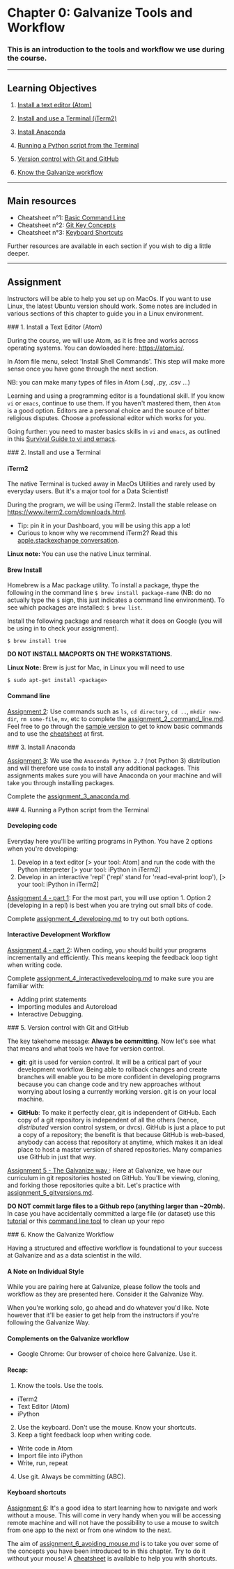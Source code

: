 # Chapter 0:  Galvanize Tools and Workflow

### This is an introduction to the tools and workflow we use during the course.

___________________________________

## Learning Objectives

1. [Install a text editor (Atom)](#text_editor)

2. [Install and use a Terminal (iTerm2)](#terminal)

3. [Install Anaconda](#anaconda)

4. [Running a Python script from the Terminal](#developing)

5. [Version control with Git and GitHub](#git)

6. [Know the Galvanize workflow](#workflow)

___________________________________

## Main resources

  - Cheatsheet n°1: [Basic Command Line](resources/command_line_basics.md)
  - Cheatsheet n°2: [Git Key Concepts](resources/git_keyconcepts.md)
  - Cheatsheet n°3: [Keyboard Shortcuts](resources/keyboard_shortcuts.md)

Further resources are available in each section if you wish to dig a little deeper.

___________________________________

## Assignment

Instructors will be able to help you set up on MacOs. If you want to use Linux, the latest Ubuntu version should work. Some notes are included in various sections of this chapter to guide you in a Linux environment.

<a name="text_editor">
### 1. Install a Text Editor (Atom)
</a>

During the course, we will use Atom, as it is free and works across operating systems. You can dowloaded here: https://atom.io/.

In Atom file menu, select 'Install Shell Commands'. This step will make more sense once you have gone through the next section.

NB: you can make many types of files in Atom (.sql, .py, .csv ...)

Learning and using a programming editor is a foundational skill.  If you know `vi` or `emacs`, continue to use them.  If you haven't mastered them, then `Atom` is a good option.  Editors are a personal choice and the source of bitter religious disputes.  Choose a professional editor which works for you.

Going further: you need to master basics skills in `vi` and `emacs`, as outlined in this [Survival Guide to vi and emacs](resources/vi_emacs_survival_kit.md).

<a name="terminal">
### 2. Install and use a Terminal
</a>

#### iTerm2
The native Terminal is tucked away in MacOs Utilities and rarely used by everyday users. But it's a major tool for a Data Scientist!

During the program, we will be using iTerm2. Install the stable release on https://www.iterm2.com/downloads.html.
- Tip: pin it in your Dashboard, you will be using this app a lot!
- Curious to know why we recommend iTerm2? Read this [apple.stackexchange conversation](http://apple.stackexchange.com/questions/25143/what-is-the-difference-between-iterm2-and-terminal).

**Linux note:** You can use the native Linux terminal.

#### Brew Install

Homebrew is a Mac package utility. To install a package, thype the following in the command line `$ brew install package-name` (NB: do no actually type the `$` sign, this just indicates a command line environment). To see which packages are installed: `$ brew list`.

Install the following package and research what it does on Google (you will be using in to check your assignment).

  ```
  $ brew install tree
  ```

**DO NOT INSTALL MACPORTS ON THE WORKSTATIONS.**

**Linux Note:** Brew is just for Mac, in Linux you will need to use

  ```
  $ sudo apt-get install <package>
  ```

#### Command line
[Assignment 2](assignments/assignment_2_command_line.md): Use commands such as `ls`, `cd directory`, `cd ..`, `mkdir new-dir`, `rm some-file`, `mv`, etc to complete the [assignment_2_command_line.md](assignments/assignment_2_command_line.md). Feel free to go through the [sample version](assignments/assignment_2_command_line_sample.md) to get to know basic commands and to use the [cheatsheet](resources/command_line_basics.md) at first.


<a name="anaconda">
### 3. Install Anaconda
</a>

[Assignment 3](assignments/assignment_3_anaconda.md): We use the `Anaconda Python 2.7` (not Python 3) distribution and will therefore use `conda` to install any additional packages. This assignments makes sure you will have Anaconda on your machine and will take you through installing packages.

Complete the [assignment_3_anaconda.md](assignments/assignment_3_anaconda.md).

<a name="developing">
### 4. Running a Python script from the Terminal
</a>

#### Developing code
Everyday here you'll be writing programs in Python. You have 2 options when
you're developing:

  1. Develop in a text editor [> your tool: Atom] and run the code with the Python
     interpreter [> your tool: iPython in iTerm2]
  2. Develop in an interactive 'repl' ('repl' stand for 'read-eval-print loop'), [> your tool: iPython in iTerm2]

[Assignment 4 - part 1](assignments/assignment_4_developing.md): For the most part, you will use option 1. Option 2 (developing in a repl) is best
when you are trying out small bits of code.

Complete [assignment_4_developing.md](assignments/assignment_4_developing.md) to try out both options.

#### Interactive Development Workflow

[Assignment 4 - part 2](assignments/assignment_4_interactivedeveloping.md): When coding, you should build your programs incrementally and efficiently. This means keeping the feedback loop tight when writing code.

Complete [assignment_4_interactivedeveloping.md](assignments/assignment_4_interactivedeveloping.md) to make sure you are familiar with:
- Adding print statements
- Importing modules and Autoreload
- Interactive Debugging.

<a name="git">
### 5. Version control with Git and GitHub
</a>

The key takehome message: <b>Always be committing</b>. Now let's see what that means and what tools we have for version control.
  * <b>git</b>: git is used for version control. It will be a critical part of your development workflow. Being able to rollback changes and create branches will enable you to be more confident in developing programs because you can change code and try new approaches without worrying about losing a currently working version. git is on your local machine.

  * <b>GitHub</b>:  To make it perfectly clear, git is independent of GitHub. Each copy of a git repository is independent of all the others (hence, *distributed* version control system, or dvcs). GitHub is just a place to put a copy of a repository; the benefit is that because GitHub is web-based, anybody can access that repository at anytime, which makes it an ideal place to host a master version of shared repositories. Many companies use GitHub in just that way.

[Assignment 5 - The Galvanize way ](assignments/assignment_5_gitversions.md): Here at Galvanize, we have our curriculum in git repositories hosted on GitHub. You'll be viewing, cloning, and forking those repositories quite a bit. Let's practice with [assignment_5_gitversions.md](assignments/assignment_5_gitversions.md).

  __DO NOT commit large files to a Github repo (anything larger than ~20mb).__  In case you have accidentally committed a large file (or dataset) use this [tutorial](http://blog.jessitron.com/2013/08/finding-and-removing-large-files-in-git.html) or this [command line tool](http://rtyley.github.io/bfg-repo-cleaner/) to clean up your repo

<a name="workflow">
### 6. Know the Galvanize Workflow
</a>

Having a structured and effective workflow is foundational to your success at Galvanize and as a data scientist in the wild.

#### A Note on Individual Style

While you are pairing here at Galvanize, please follow the tools and workflow as
they are presented here. Consider it the Galvanize Way.

When you're working solo, go ahead and do whatever you'd like. Note however that
it'll be easier to get help from the instructors if you're following the
Galvanize Way.

#### Complements on the Galvanize workflow

- Google Chrome: Our browser of choice here Galvanize. Use it.

#### Recap:
1. Know the tools. Use the tools.
  * iTerm2
  * Text Editor (Atom)
  * iPython
2. Use the keyboard. Don't use the mouse. Know your shortcuts.
3. Keep a tight feedback loop when writing code.
  * Write code in Atom
  * Import file into iPython
  * Write, run, repeat
4. Use git. Always be committing (ABC).

#### Keyboard shortcuts

[Assignment 6](assignments/assignment_6_avoiding_mouse.md): It's a good idea to start learning how to navigate and work without a mouse. This will come in very handy when you will be accessing remote machine and will not have the possibility to use a mouse to switch from one app to the next or from one window to the next.

The aim of [assignment_6_avoiding_mouse.md](assignments/assignment_6_avoiding_mouse.md) is to take you over some of the concepts you have been introduced to in this chapter. Try to do it without your mouse! A [cheatsheet](resources/Keyboard_Shortcuts.md) is available to help you with shortcuts.
